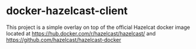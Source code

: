 # docker-hazelcast-client

This project is a simple overlay on top of the official Hazelcat docker image located at
https://hub.docker.com/r/hazelcast/hazelcast/ and https://github.com/hazelcast/hazelcast-docker

